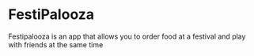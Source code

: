 # FestiPalooza
Festipalooza is an app that allows you to order food at a festival and play with friends at the same time
